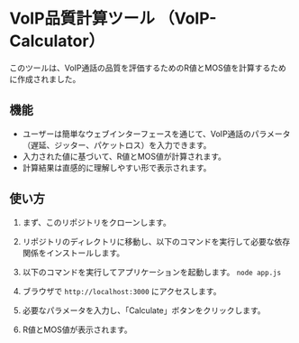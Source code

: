 # VoIP品質計算ツール （VoIP-Calculator）

このツールは、VoIP通話の品質を評価するためのR値とMOS値を計算するために作成されました。

## 機能

- ユーザーは簡単なウェブインターフェースを通じて、VoIP通話のパラメータ（遅延、ジッター、パケットロス）を入力できます。
- 入力された値に基づいて、R値とMOS値が計算されます。
- 計算結果は直感的に理解しやすい形で表示されます。

## 使い方

1. まず、このリポジトリをクローンします。
2. リポジトリのディレクトリに移動し、以下のコマンドを実行して必要な依存関係をインストールします。
3. 以下のコマンドを実行してアプリケーションを起動します。
   ```node app.js```

4. ブラウザで `http://localhost:3000` にアクセスします。
5. 必要なパラメータを入力し、「Calculate」ボタンをクリックします。
6. R値とMOS値が表示されます。





